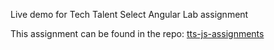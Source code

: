 Live demo for Tech Talent Select Angular Lab assignment  
   
This assignment can be found in the repo: [tts-js-assignments](https://github.com/jordanmor/tts-js-assignments)